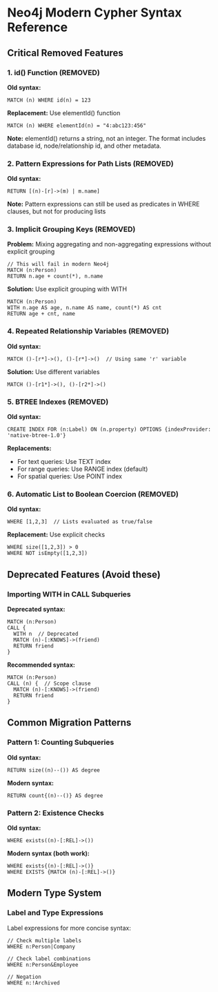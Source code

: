 # Neo4j Modern Cypher Syntax Reference

## Critical Removed Features

### 1. id() Function (REMOVED)
**Old syntax:** 
```cypher
MATCH (n) WHERE id(n) = 123
```
**Replacement:** Use elementId() function
```cypher
MATCH (n) WHERE elementId(n) = "4:abc123:456"
```
**Note:** elementId() returns a string, not an integer. The format includes database id, node/relationship id, and other metadata.

### 2. Pattern Expressions for Path Lists (REMOVED)
**Old syntax:**
```cypher
RETURN [(n)-[r]->(m) | m.name]
```
**Note:** Pattern expressions can still be used as predicates in WHERE clauses, but not for producing lists

### 3. Implicit Grouping Keys (REMOVED)
**Problem:** Mixing aggregating and non-aggregating expressions without explicit grouping
```cypher
// This will fail in modern Neo4j
MATCH (n:Person)
RETURN n.age + count(*), n.name
```
**Solution:** Use explicit grouping with WITH
```cypher
MATCH (n:Person)
WITH n.age AS age, n.name AS name, count(*) AS cnt
RETURN age + cnt, name
```

### 4. Repeated Relationship Variables (REMOVED)
**Old syntax:**
```cypher
MATCH ()-[r*]->(), ()-[r*]->()  // Using same 'r' variable
```
**Solution:** Use different variables
```cypher
MATCH ()-[r1*]->(), ()-[r2*]->()
```

### 5. BTREE Indexes (REMOVED)
**Old syntax:**
```cypher
CREATE INDEX FOR (n:Label) ON (n.property) OPTIONS {indexProvider: 'native-btree-1.0'}
```
**Replacements:**
- For text queries: Use TEXT index
- For range queries: Use RANGE index (default)
- For spatial queries: Use POINT index

### 6. Automatic List to Boolean Coercion (REMOVED)
**Old syntax:**
```cypher
WHERE [1,2,3]  // Lists evaluated as true/false
```
**Replacement:** Use explicit checks
```cypher
WHERE size([1,2,3]) > 0
WHERE NOT isEmpty([1,2,3])
```

## Deprecated Features (Avoid these)

### Importing WITH in CALL Subqueries
**Deprecated syntax:**
```cypher
MATCH (n:Person)
CALL {
  WITH n  // Deprecated
  MATCH (n)-[:KNOWS]->(friend)
  RETURN friend
}
```
**Recommended syntax:**
```cypher
MATCH (n:Person)
CALL (n) {  // Scope clause
  MATCH (n)-[:KNOWS]->(friend)
  RETURN friend
}
```

## Common Migration Patterns

### Pattern 1: Counting Subqueries
**Old syntax:**
```cypher
RETURN size((n)--()) AS degree
```
**Modern syntax:**
```cypher
RETURN count{(n)--()} AS degree
```

### Pattern 2: Existence Checks
**Old syntax:**
```cypher
WHERE exists((n)-[:REL]->())
```
**Modern syntax (both work):**
```cypher
WHERE exists{(n)-[:REL]->()}
WHERE EXISTS {MATCH (n)-[:REL]->()}
```

## Modern Type System

### Label and Type Expressions
Label expressions for more concise syntax:
```cypher
// Check multiple labels
WHERE n:Person|Company

// Check label combinations
WHERE n:Person&Employee

// Negation
WHERE n:!Archived
```
